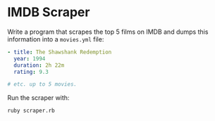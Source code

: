 # IMDB Scraper

Write a program that scrapes the top 5 films on IMDB and dumps this information into a `movies.yml` file:

```yaml
- title: The Shawshank Redemption
  year: 1994
  duration: 2h 22m
  rating: 9.3

# etc. up to 5 movies.
```

Run the scraper with:

```sh
ruby scraper.rb
```
